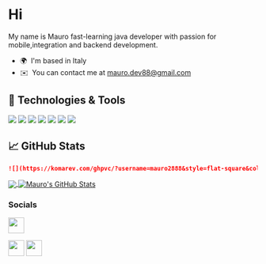 Hi 
==============================

My name is Mauro fast-learning java developer with passion for mobile,integration and backend development.

* 🌍  I'm based in Italy
* ✉️  You can contact me at [mauro.dev88@gmail.com](mailto:mauro.dev88@gmail.com)

## 🔧 Technologies & Tools
![](https://img.shields.io/badge/OS-Linux-informational?style=flat&logo=linux&logoColor=white&color=2bbc8a)
![](https://img.shields.io/badge/Editor-IntelliJ_IDEA-informational?style=flat&logo=intellij-idea&logoColor=white&color=2bbc8a)
![](https://img.shields.io/badge/Code-Python-informational?style=flat&logo=python&logoColor=white&color=2bbc8a)
![](https://img.shields.io/badge/Code-Java-red?style=flat&logo=java&logoColor=white)
![](https://img.shields.io/badge/CI%2FCD-Gitlab\Bamboo\Jenkins-blue)
![](https://img.shields.io/badge/Shell-Bash-informational?style=flat&logo=gnu-bash&logoColor=white&color=2bbc8a)
![](https://img.shields.io/badge/Tools-Docker-informational?style=flat&logo=docker&logoColor=white&color=2bbc8a)
<!--![](https://img.shields.io/badge/Tools-Kubernetes-informational\Portainer\Swarm?style=flat&logo=kubernetes&logoColor=white&color=2bbc8a)-->
## &#x1f4c8; GitHub Stats
```markdown
![](https://komarev.com/ghpvc/?username=mauro2888&style=flat-square&color=green)
```

<a href="https://github.com/Mauro2888/Mauro2888">
  <img align="center" src="https://github-readme-stats.vercel.app/api/top-langs/?username=Mauro2888&hide=javascript,css,html,php,tex&title_color=0891b2&text_color=ffffff&icon_color=0891b2&bg_color=1c1917&langs_count=3" />
</a>

<a href="https://github.com/Mauro2888/Mauro2888">
  <img align="center" src="https://github-readme-stats.vercel.app/api?username=Mauro2888&show_icons=true&line_height=27&count_private=true&title_color=0891b2&text_color=c9cacc&icon_color=2bbc8a&bg_color=1d1f21" alt="Mauro's GitHub Stats" />
</a>

### Socials

<a href="https://stackoverflow.com/users/10989775/mauro-caredda" target="_blank" rel="noreferrer"><img src="https://img.shields.io/badge/Stack%20Overflow-282C34?logo=stackoverflow&logoColor=FE7A16" height="32"/></a>
<p align="left"> <a href="https://www.github.com/Mauro2888" target="_blank" rel="noreferrer"><img src="https://raw.githubusercontent.com/danielcranney/readme-generator/main/public/icons/socials/github-dark.svg" width="32" height="32" /></a> <a href="https://www.linkedin.com/in/mauro-caredda-24597641/" target="_blank" rel="noreferrer"><img src="https://raw.githubusercontent.com/danielcranney/readme-generator/main/public/icons/socials/linkedin.svg" width="32" height="32" /></a></p>
